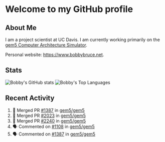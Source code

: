 # Welcome to my GitHub profile

## About Me

I am a project scientist at UC Davis. I am currently working primarily on the [gem5 Computer Architecture Simulator](https://github.com/gem5).

Personal website: <https://www.bobbybruce.net>.

## Stats

![Bobby's GitHub stats](https://github-readme-stats.vercel.app/api?username=bobbyrbruce&show_icons=true&theme=responsive&include_all_commits=true&count_private=true&show=reviews&disable_animations=true)
![Bobby's Top Languages ](https://github-readme-stats.vercel.app/api/top-langs/?username=bobbyrbruce&layout=compact&theme=responsive&count_private=true&langs_count=10&disable_animations=true)

## Recent Activity

<!--START_SECTION:activity-->
1. 🎉 Merged PR [#1387](https://github.com/gem5/gem5/pull/1387) in [gem5/gem5](https://github.com/gem5/gem5)
2. 🎉 Merged PR [#2023](https://github.com/gem5/gem5/pull/2023) in [gem5/gem5](https://github.com/gem5/gem5)
3. 🎉 Merged PR [#2240](https://github.com/gem5/gem5/pull/2240) in [gem5/gem5](https://github.com/gem5/gem5)
4. 🗣 Commented on [#1108](https://github.com/gem5/gem5/pull/1108#issuecomment-2913216904) in [gem5/gem5](https://github.com/gem5/gem5)
5. 🗣 Commented on [#1387](https://github.com/gem5/gem5/pull/1387#issuecomment-2913212303) in [gem5/gem5](https://github.com/gem5/gem5)
<!--END_SECTION:activity-->
